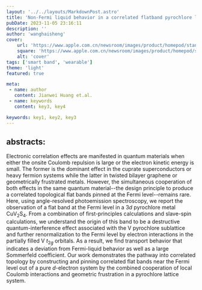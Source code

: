 ```yaml
---
layout: '../../layouts/MarkdownPost.astro'
title: 'Non-Fermi liquid behavior in a correlated flatband pyrochlore lattice'
pubDate: 2023-11-05 23:16:11
description: ''
author: 'wanghaisheng'
cover:
    url: 'https://www.apple.com.cn/newsroom/images/product/homepod/standard/Apple-HomePod-hero-230118_big.jpg.large_2x.jpg'
    square: 'https://www.apple.com.cn/newsroom/images/product/homepod/standard/Apple-HomePod-hero-230118_big.jpg.large_2x.jpg'
    alt: 'cover'
tags: ['smart band', 'wearable'] 
theme: 'light'
featured: true

meta:
 - name: author
   content: Jianwei Huang et.al.
 - name: keywords
   content: key3, key4

keywords: key1, key2, key3
---
```


## abstracts:
Electronic correlation effects are manifested in quantum materials when either the onsite Coulomb repulsion is large or the electron kinetic energy is small. The former is the dominant effect in the cuprate superconductors or heavy fermion systems while the latter in twisted bilayer graphene or geometrically frustrated metals. However, the simultaneous cooperation of both effects in the same quantum material--the design principle to produce a correlated topological flat bands pinned at the Fermi level--remains rare. Here, using angle-resolved photoemission spectroscopy, we report the observation of a flat band at the Fermi level in a 3$d$ pyrochlore metal CuV$_2$S$_4$. From a combination of first-principles calculations and slave-spin calculations, we understand the origin of this band to be a destructive quantum-interference effect associated with the V pyrochlore sublattice and further renormalization to the Fermi level by electron interactions in the partially filled V $t_{2g}$ orbitals. As a result, we find transport behavior that indicates a deviation from Fermi-liquid behavior as well as a large Sommerfeld coefficient. Our work demonstrates the pathway into correlated topology by constructing and pinning correlated flat bands near the Fermi level out of a pure $d$-electron system by the combined cooperation of local Coulomb interactions and geometric frustration in a pyrochlore lattice system.
